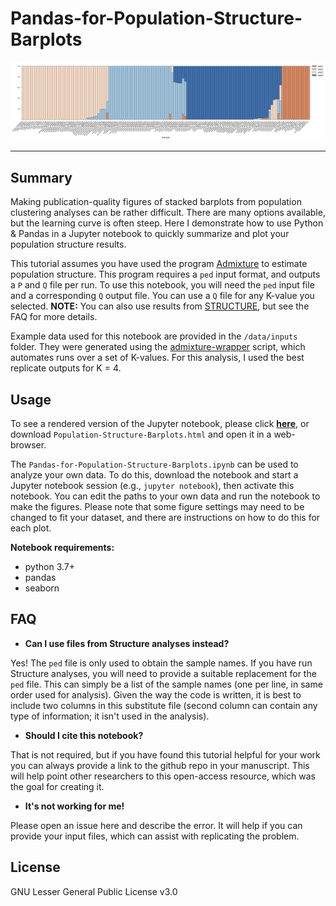 # Pandas-for-Population-Structure-Barplots

![BarPlot](https://github.com/dportik/Pandas-for-Population-Structure-Barplots/blob/main/data/outputs/Admixture-K4-Perfection.png)

---------------

## Summary

Making publication-quality figures of stacked barplots from population clustering analyses can be rather difficult. There are many options available, but the learning curve is often steep. Here I demonstrate how to use Python & Pandas in a Jupyter notebook to quickly summarize and plot your population structure results. 

This tutorial assumes you have used the program [Admixture](https://dalexander.github.io/admixture/) to estimate population structure. This program requires a `ped` input format, and outputs a `P` and `Q` file per run. To use this notebook, you will need the `ped` input file and a corresponding `Q` output file. You can use a `Q` file for any K-value you selected. **NOTE:** You can also use results from [STRUCTURE](https://web.stanford.edu/group/pritchardlab/structure.html), but see the FAQ for more details. 

Example data used for this notebook are provided in the `/data/inputs` folder. They were generated using the [admixture-wrapper](https://github.com/dportik/admixture-wrapper) script, which automates runs over a set of K-values. For this analysis, I used the best replicate outputs for K = 4.


## Usage

To see a rendered version of the Jupyter notebook, please click [**here**](http://htmlpreview.github.io/?https://github.com/dportik/Pandas-for-Population-Structure-Barplots/blob/master/Pandas-for-Population-Structure-Barplots.html), or download `Population-Structure-Barplots.html` and open it in a web-browser.

The `Pandas-for-Population-Structure-Barplots.ipynb` can be used to analyze your own data. To do this, download the notebook and start a Jupyter notebook session (e.g., `jupyter notebook`), then activate this notebook. You can edit the paths to your own data and run the notebook to make the figures. Please note that some figure settings may need to be changed to fit your dataset, and there are instructions on how to do this for each plot.

**Notebook requirements:**
+ python 3.7+
+ pandas
+ seaborn

## FAQ

+ **Can I use files from Structure analyses instead?**

Yes! The `ped` file is only used to obtain the sample names. If you have run Structure analyses, you will need to provide a suitable replacement for the `ped` file. This can simply be a list of the sample names (one per line, in same order used for analysis). Given the way the code is written, it is best to include two columns in this substitute file (second column can contain any type of information; it isn't used in the analysis). 

+ **Should I cite this notebook?**

That is not required, but if you have found this tutorial helpful for your work you can always provide a link to the github repo in your manuscript. This will help point other researchers to this open-access resource, which was the goal for creating it. 

+ **It's not working for me!**

Please open an issue here and describe the error. It will help if you can provide your input files, which can assist with replicating the problem. 

## License

GNU Lesser General Public License v3.0


